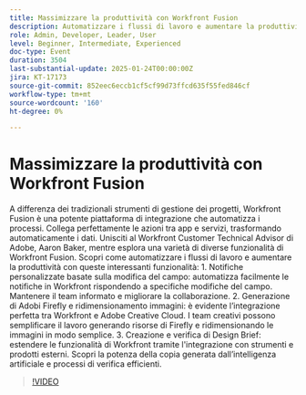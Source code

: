 ```yaml
---
title: Massimizzare la produttività con Workfront Fusion
description: Automatizzare i flussi di lavoro e aumentare la produttività con le potenti funzionalità di integrazione di Workfront Fusion
role: Admin, Developer, Leader, User
level: Beginner, Intermediate, Experienced
doc-type: Event
duration: 3504
last-substantial-update: 2025-01-24T00:00:00Z
jira: KT-17173
source-git-commit: 852eec6eccb1cf5cf99d73ffcd635f55fed846cf
workflow-type: tm+mt
source-wordcount: '160'
ht-degree: 0%

---
```



# Massimizzare la produttività con Workfront Fusion

A differenza dei tradizionali strumenti di gestione dei progetti, Workfront Fusion è una potente piattaforma di integrazione che automatizza i processi. Collega perfettamente le azioni tra app e servizi, trasformando automaticamente i dati. Unisciti al Workfront Customer Technical Advisor di Adobe, Aaron Baker, mentre esplora una varietà di diverse funzionalità di Workfront Fusion. Scopri come automatizzare i flussi di lavoro e aumentare la produttività con queste interessanti funzionalità: 1. Notifiche personalizzate basate sulla modifica del campo: automatizza facilmente le notifiche in Workfront rispondendo a specifiche modifiche del campo. Mantenere il team informato e migliorare la collaborazione. 2. Generazione di Adobi Firefly e ridimensionamento immagini: è evidente l’integrazione perfetta tra Workfront e Adobe Creative Cloud. I team creativi possono semplificare il lavoro generando risorse di Firefly e ridimensionando le immagini in modo semplice. 3. Creazione e verifica di Design Brief: estendere le funzionalità di Workfront tramite l&#39;integrazione con strumenti e prodotti esterni. Scopri la potenza della copia generata dall’intelligenza artificiale e processi di verifica efficienti.

>[!VIDEO](https://video.tv.adobe.com/v/3443029/?learn=on&enablevpops)
